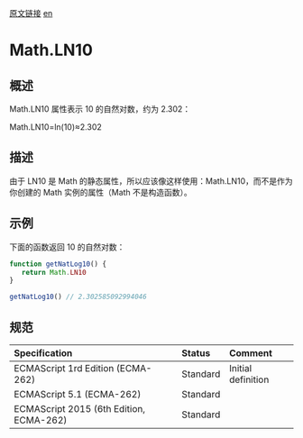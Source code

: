 <a href="https://developer.mozilla.org/zh-CN/docs/Web/JavaScript/Reference/Global_Objects/Math/LN10" target="_blank">原文链接</a>
<a href="https://developer.mozilla.org/en-US/docs/Web/JavaScript/Reference/Global_Objects/Math/LN10" target="_blank">en</a>

# Math.LN10

## 概述

Math.LN10 属性表示 10 的自然对数，约为 2.302：

Math.LN10=ln(10)≈2.302

## 描述

由于 LN10 是 Math 的静态属性，所以应该像这样使用：Math.LN10，而不是作为你创建的 Math 实例的属性（Math 不是构造函数）。

## 示例

下面的函数返回 10 的自然对数：

```javascript
function getNatLog10() {
   return Math.LN10
}

getNatLog10() // 2.302585092994046
```

## 规范

| Specification                           | Status   | Comment            |
|:----------------------------------------|:---------|:-------------------|
| ECMAScript 1rd Edition (ECMA-262)       | Standard | Initial definition |
| ECMAScript 5.1 (ECMA-262)               | Standard |                    |
| ECMAScript 2015 (6th Edition, ECMA-262) | Standard |                    |